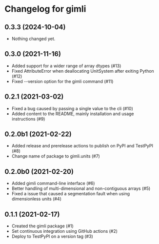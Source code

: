 # Changelog for gimli

## 0.3.3 (2024-10-04)

- Nothing changed yet.

## 0.3.0 (2021-11-16)

- Added support for a wider range of array dtypes (#13)
- Fixed AttributeError when deallocating UnitSystem after exiting Python (#12)
- Fixed --version option for the gimli command (#11)

## 0.2.1 (2021-03-02)

- Fixed a bug caused by passing a single value to the cli (#10)
- Added content to the README, mainly installation and usage instructions (#9)

## 0.2.0b1 (2021-02-22)

- Added release and prerelease actions to publish on PyPI and TestPyPI (#8)
- Change name of package to gimli.units (#7)

## 0.2.0b0 (2021-02-20)

- Added gimli command-line interface (#6)
- Better handling of multi-dimensional and non-contiguous arrays (#5)
- Fixed a issue that caused a segmentation fault when using dimensionless units (#4)

## 0.1.1 (2021-02-17)

- Created the gimli package (#1)
- Set continuous integration using GitHub actions (#2)
- Deploy to TestPyPI on a version tag (#3)
